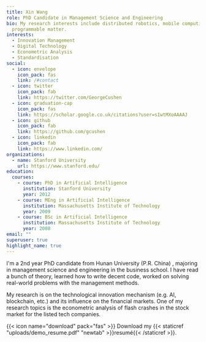 ```yaml
---
title: Xin Wang
role: PhD Candidate in Management Science and Engineering
bio: My research interests include distributed robotics, mobile computing and
  programmable matter.
interests:
  - Innovation Management
  - Digital Technology
  - Econometric Analysis
  - Standardisation
social:
  - icon: envelope
    icon_pack: fas
    link: /#contact
  - icon: twitter
    icon_pack: fab
    link: https://twitter.com/GeorgeCushen
  - icon: graduation-cap
    icon_pack: fas
    link: https://scholar.google.co.uk/citations?user=sIwtMXoAAAAJ
  - icon: github
    icon_pack: fab
    link: https://github.com/gcushen
  - icon: linkedin
    icon_pack: fab
    link: https://www.linkedin.com/
organizations:
  - name: Stanford University
    url: https://www.stanford.edu/
education:
  courses:
    - course: PhD in Artificial Intelligence
      institution: Stanford University
      year: 2012
    - course: MEng in Artificial Intelligence
      institution: Massachusetts Institute of Technology
      year: 2009
    - course: BSc in Artificial Intelligence
      institution: Massachusetts Institute of Technology
      year: 2008
email: ""
superuser: true
highlight_name: true
---
```

I'm a 2nd year PhD candidate from Hunan University (P.R. China) , majoring in management science and engineering in the business school. I have read a bunch of theory, learned how to write decent code, worked on solving real-world problems with the management methods.

My research is on the technological innovation mechanism (e.g. AI, blockchain, etc.) and its influence on the financial markets. One of my research topics is the econometric analysis of flash crashes in the stock market for the listed tech companies.

{{< icon name="download" pack="fas" >}} Download my {{< staticref "uploads/demo_resume.pdf" "newtab" >}}resumé{{< /staticref >}}.
